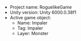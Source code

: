 <!-- UNITY CODE ASSIST INSTRUCTIONS START -->
- Project name: RoguelikeGame
- Unity version: Unity 6000.0.38f1
- Active game object:
  - Name: Impaler
  - Tag: Impaler
  - Layer: Monster
<!-- UNITY CODE ASSIST INSTRUCTIONS END -->
